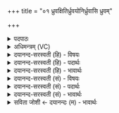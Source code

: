 +++
title = "०१ ध्रुवक्षितिर्ध्रुवयोनिर्ध्रुवासि ध्रुवम्"

+++
<details><summary>पदपाठः</summary>

ध्रु॒वक्षि॑ति॒रिति॑ ध्रु॒वऽक्षि॑तिः। ध्रु॒वयो॑नि॒रिति॑ ध्रु॒वऽयो॑निः। ध्रु॒वा। अ॒सि॒। ध्रु॒वम्। योनि॑म्। आ। सी॒द॒। सा॒धु॒येति॑ साधु॒ऽया। उख्य॑स्य। के॒तुम्। प्र॒थ॒मम्। जु॒षा॒णा। अ॒श्विना॑। अ॒ध्व॒र्यूऽइत्य॑ध्व॒र्यू। सा॒द॒य॒ता॒म्। इ॒ह। त्वा॒। १।
</details>

<details><summary>अधिमन्त्रम् (VC)</summary>

- अश्विनौ देवते
- उशना ऋषिः
- त्रिष्टुप्
- धैवतः
</details>

<details><summary>दयानन्द-सरस्वती (हि) - विषयः</summary>

अब चौदहवें अध्याय का आरम्भ है, इस के पहिले मन्त्र में स्त्रियों के लिये उपदेश किया है ॥
</details>

<details><summary>दयानन्द-सरस्वती (हि) - पदार्थः</summary>

पदार्थान्वयभाषाः -  हे स्त्रि ! जो तू (साधुया) श्रेष्ठ धर्म के साथ (उख्यस्य) बटलोई में पकाये अन्न की सम्बन्धी और (प्रथमम्) विस्तारयुक्त (केतुम्) बुद्धि को (जुषाणा) प्रीति से सेवन करती हुई (ध्रुवक्षितिः) निश्चल वास करने और (ध्रुवयोनिः) निश्चल घर में रहनेवाली (ध्रुवा) दृढ़धर्म्म से युक्त (असि) है, सो तू (ध्रुवम्) निश्चल (योनिम्) घर में (आसीद) स्थिर हो (त्वा) तुझको (इह) इस गृहाश्रम में (अध्वर्यू) अपने लिये रक्षणीय गृहाश्रम आदि यज्ञ के चाहने हारे (अश्विना) सब विद्याओं में व्यापक अध्यापक और उपदेशक (सादयताम्) अच्छे प्रकार स्थापित करें ॥१ ॥
</details>

<details><summary>दयानन्द-सरस्वती (हि) - भावार्थः</summary>

भावार्थभाषाः -  विदुषी पढ़ाने और उपदेश करने हारी स्त्रियों को योग्य है कि कुमारी कन्याओं को ब्रह्मचर्य अवस्था में गृहाश्रम और धर्म्मशिक्षा दे के इनको श्रेष्ठ करें ॥१ ॥
</details>

<details><summary>दयानन्द-सरस्वती (सं) - विषयः</summary>

अथादिमे मन्त्रे स्त्रीभ्य उपदेशमाह ॥
</details>

<details><summary>दयानन्द-सरस्वती (सं) - पदार्थः</summary>

पदार्थान्वयभाषाः -  हे स्त्रि ! या त्वं साधुयोख्यस्य प्रथमं केतुं जुषाणा ध्रुवक्षितिर्ध्रुवयोनिर्ध्रुवासि, सा त्वं ध्रुवं योनिमासीद। त्वा त्वामिहाध्वर्यू अश्विना सादयताम् ॥१ ॥
</details>

<details><summary>दयानन्द-सरस्वती (सं) - भावार्थः</summary>

भावार्थभाषाः -  कुमारीणां ब्रह्मचर्याऽवस्थायामध्यापिकोपदेशिके विदुष्यौ गृहाश्रमधर्मशिक्षां कृत्वैताः साध्वीः सम्पादयेताम् ॥१ ॥
</details>

<details><summary>सविता जोशी ← दयानन्दः (म) - भावार्थः</summary>

भावार्थभाषाः -  अध्यापन करणाऱ्या व उपदेश करणाऱ्या विदुषी स्रियांनी मुलींना ब्रह्मचर्यावस्थेत गृहस्थाश्रमाचे व धर्माचे शिक्षण देऊन श्रेष्ठ बनवावे.
</details>